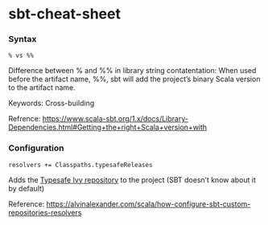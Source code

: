 # sbt-cheat-sheet
### Syntax
`% vs %%`

Difference between % and %% in library string contatentation:
When used before the artifact name, %%, sbt will add the project’s binary Scala version to the artifact name.

Keywords: Cross-building

Refrence: https://www.scala-sbt.org/1.x/docs/Library-Dependencies.html#Getting+the+right+Scala+version+with

### Configuration
`resolvers += Classpaths.typesafeReleases`

Adds the [Typesafe Ivy repository](http://repo.typesafe.com/typesafe/releases/) to the project (SBT doesn’t know about it by default)

Reference: https://alvinalexander.com/scala/how-configure-sbt-custom-repositories-resolvers